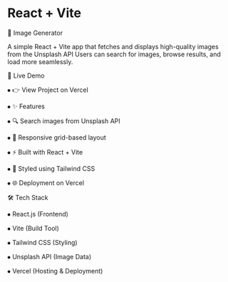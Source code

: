 # React + Vite

🌄 Image Generator

A simple React + Vite app that fetches and displays high-quality images from the Unsplash API
Users can search for images, browse results, and load more seamlessly.

🚀 Live Demo


⦁	👉 View Project on Vercel

⦁	✨ Features

⦁	🔍 Search images from Unsplash API

⦁	📸 Responsive grid-based layout

⦁	⚡ Built with React + Vite

⦁	🎨 Styled using Tailwind CSS

⦁	🌐 Deployment on Vercel

🛠️ Tech Stack

⦁	React.js (Frontend)

⦁	Vite (Build Tool)

⦁	Tailwind CSS (Styling)

⦁	Unsplash API (Image Data)

⦁	Vercel (Hosting & Deployment)
